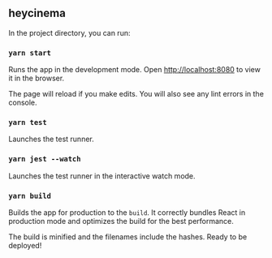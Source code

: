 ## heycinema

In the project directory, you can run:

### `yarn start`

Runs the app in the development mode.
Open [http://localhost:8080](http://localhost:3000) to view it in the browser.

The page will reload if you make edits.
You will also see any lint errors in the console.

### `yarn test`

Launches the test runner.

### `yarn jest --watch`

Launches the test runner in the interactive watch mode.

### `yarn build`

Builds the app for production to the `build`.
It correctly bundles React in production mode and optimizes the build for the best performance.

The build is minified and the filenames include the hashes. Ready to be deployed!
